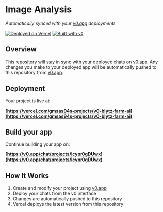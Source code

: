 # Image Analysis

*Automatically synced with your [v0.app](https://v0.app) deployments*

[![Deployed on Vercel](https://img.shields.io/badge/Deployed%20on-Vercel-black?style=for-the-badge&logo=vercel)](https://vercel.com/gmsas94s-projects/v0-blytz-farm-ai)
[![Built with v0](https://img.shields.io/badge/Built%20with-v0.app-black?style=for-the-badge)](https://v0.app/chat/projects/lcypr0gDUwx)

## Overview

This repository will stay in sync with your deployed chats on [v0.app](https://v0.app).
Any changes you make to your deployed app will be automatically pushed to this repository from [v0.app](https://v0.app).

## Deployment

Your project is live at:

**[https://vercel.com/gmsas94s-projects/v0-blytz-farm-ai](https://vercel.com/gmsas94s-projects/v0-blytz-farm-ai)**

## Build your app

Continue building your app on:

**[https://v0.app/chat/projects/lcypr0gDUwx](https://v0.app/chat/projects/lcypr0gDUwx)**

## How It Works

1. Create and modify your project using [v0.app](https://v0.app)
2. Deploy your chats from the v0 interface
3. Changes are automatically pushed to this repository
4. Vercel deploys the latest version from this repository